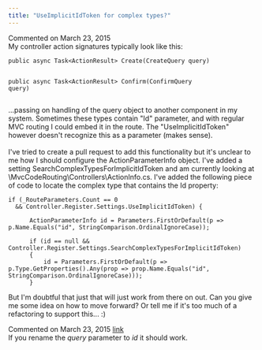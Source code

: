 ```yaml
---
title: "UseImplicitIdToken for complex types?"
---
```

<div id="post1386129" class="discussion-comment op">
   <div class="discussion-header">Commented on 
      <time datetime="2015-03-23T03:28:06.247-07:00" title="2015-03-23T03:28:06.247-07:00">March 23, 2015</time>
   </div>
   <div class="discussion-message">My controller action signatures typically look like this:<br />
<pre><code>public async Task&lt;ActionResult&gt; Create(CreateQuery query)

public async Task&lt;ActionResult&gt; Confirm(ConfirmQuery query)</code></pre>

...passing on handling of the query object to another component in my system. Sometimes these types contain &quot;Id&quot; parameter, and with regular MVC routing I could embed it in the route. The &quot;UseImplicitIdToken&quot; however doesn't recognize this as a parameter (makes sense).<br />
<br />
I've tried to create a pull request to add this functionality but it's unclear to me how I should configure the ActionParameterInfo object. I've added a setting SearchComplexTypesForImplicitIdToken and am currently looking at \MvcCodeRouting\Controllers\ActionInfo.cs. I've added the following piece of code to locate the complex type that contains the Id property:<br />
<pre><code>if (_RouteParameters.Count == 0
  &amp;&amp; Controller.Register.Settings.UseImplicitIdToken) {

      ActionParameterInfo id = Parameters.FirstOrDefault(p =&gt; p.Name.Equals(&quot;id&quot;, StringComparison.OrdinalIgnoreCase));

      if (id == null &amp;&amp; Controller.Register.Settings.SearchComplexTypesForImplicitIdToken)
      {
          id = Parameters.FirstOrDefault(p =&gt; p.Type.GetProperties().Any(prop =&gt; prop.Name.Equals(&quot;id&quot;, StringComparison.OrdinalIgnoreCase)));
      }</code></pre>

But I'm doubtful that just that will just work from there on out. Can you give me some idea on how to move forward? Or tell me if it's too much of a refactoring to support this... :)<br />
</div>
</div>
<div id="post1390038" class="discussion-comment">
   <div class="discussion-header">Commented on 
      <time datetime="2015-03-23T07:42:24.897-07:00" title="2015-03-23T07:42:24.897-07:00">March 23, 2015</time> <a href="#post1390038" class="post-link">link</a></div>
   <div class="discussion-message">If you rename the <em>query</em> parameter to <em>id</em> it should work.<br />
</div>
</div>